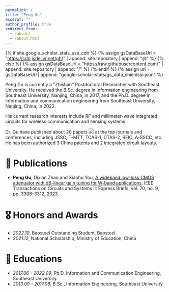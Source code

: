 ```yaml
---
permalink: /
title: "Peng Gu"
excerpt: ""
author_profile: true
redirect_from: 
  - /about/
  - /about.html
---
```


{% if site.google_scholar_stats_use_cdn %}
{% assign gsDataBaseUrl = "https://cdn.jsdelivr.net/gh/" | append: site.repository | append: "@" %}
{% else %}
{% assign gsDataBaseUrl = "https://raw.githubusercontent.com/" | append: site.repository | append: "/" %}
{% endif %}
{% assign url = gsDataBaseUrl | append: "google-scholar-stats/gs_data_shieldsio.json" %}

<span class='anchor' id='about-me'></span>

Peng Gu is currently a "Zhishan" Postdoctoral Researcher with Southeast University. He received the B.Sc. degree in information engineering from Southeast University, Nanjing, China, in 2017, and the Ph.D. degree in information and communication engineering from Southeast University, Nanjing, China, in 2022.

His current research interests include RF and millimeter-wave integrated circuits for wireless communication and sensing systems.

Dr. Gu have published about 20 papers <a href='https://scholar.google.com/citations?user=Urkx3egAAAAJ'><img src="https://img.shields.io/endpoint?url={{ url | url_encode }}&logo=Google%20Scholar&labelColor=f6f6f6&color=9cf&style=flat&label=citations"></a> at the top journals and conferences, including JSSC, T-MTT, TCAS-1, CTAS-2, RFIC, A-SSCC, etc. He has been authorized 3 China patents and 2 integrated circuit layouts.

<!--
# 🔥 News
- *2022.02*: &nbsp;🎉🎉 Lorem ipsum dolor sit amet, consectetur adipiscing elit. Vivamus ornare aliquet ipsum, ac tempus justo dapibus sit amet. 
- *2022.02*: &nbsp;🎉🎉 Lorem ipsum dolor sit amet, consectetur adipiscing elit. Vivamus ornare aliquet ipsum, ac tempus justo dapibus sit amet. 
-->

# 📝 Publications 
<!--
<div class='paper-box'><div class='paper-box-image'><div><div class="badge">CVPR 2016</div><img src='images/500x300.png' alt="sym" width="100%"></div></div>
<div class='paper-box-text' markdown="1">

[Deep Residual Learning for Image Recognition](https://openaccess.thecvf.com/content_cvpr_2016/papers/He_Deep_Residual_Learning_CVPR_2016_paper.pdf)

**Kaiming He**, Xiangyu Zhang, Shaoqing Ren, Jian Sun

[**Project**](https://scholar.google.com/citations?view_op=view_citation&hl=zh-CN&user=DhtAFkwAAAAJ&citation_for_view=DhtAFkwAAAAJ:ALROH1vI_8AC) <strong><span class='show_paper_citations' data='DhtAFkwAAAAJ:ALROH1vI_8AC'></span></strong>
- Lorem ipsum dolor sit amet, consectetur adipiscing elit. Vivamus ornare aliquet ipsum, ac tempus justo dapibus sit amet. 
</div>
</div>
-->

- **Peng Gu**, Dixian Zhao and Xiaohu You, [A wideband low-loss CMOS attenuator with dB-linear gain tuning for W-band applications](https://ieeexplore.ieee.org/abstract/document/10102658), IEEE Transactions on Circuits and Systems II: Express Briefs, vol. 70, no. 9, pp. 3308–3312, 2023.

# 🎖 Honors and Awards
- *2022.10*, Baosteel Outstanding Student, Baosteel
- *2021.12*, National Scholarship, Ministry of Education, China

# 📖 Educations
- *2017.06 - 2022.09*, Ph.D, Information and Communication Engineering, Southeast University. 
- *2013.09 - 2017.06*, B.Sc., Information Engineering, Southeast University.

<!--
# 💬 Invited Talks
- *2021.06*, Lorem ipsum dolor sit amet, consectetur adipiscing elit. Vivamus ornare aliquet ipsum, ac tempus justo dapibus sit amet. 
- *2021.03*, Lorem ipsum dolor sit amet, consectetur adipiscing elit. Vivamus ornare aliquet ipsum, ac tempus justo dapibus sit amet.  \| [\[video\]](https://github.com/)
-->

<!--
# 💻 Internships
- *2019.05 - 2020.02*, [Lorem](https://github.com/), China.
-->
